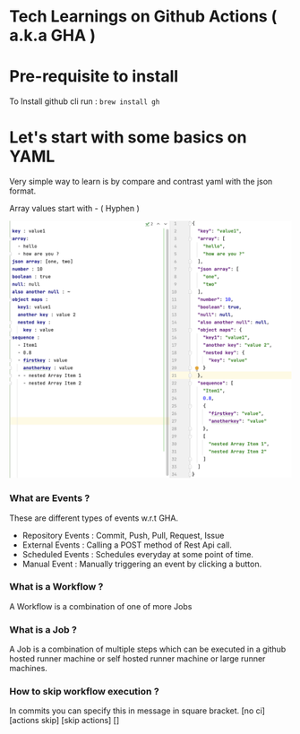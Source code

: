 # Tech Learnings on Github Actions ( a.k.a GHA ) 

# Pre-requisite to install 
To Install github cli run :  `brew install gh ` 

# Let's start with some basics on YAML

Very simple way to learn is by compare and contrast yaml with the json format.
  
Array values start with - ( Hyphen )

![basic_yaml.png](images/learn_sample_yaml.png)

### What are Events ?

These are different types of events w.r.t GHA.

- Repository Events :  Commit, Push, Pull, Request, Issue
- External Events : Calling a POST method of Rest Api call.
- Scheduled Events : Schedules everyday at some point of time.
- Manual Event : Manually triggering an event by clicking a button.

### What is a Workflow ?

A Workflow is a combination of one of more Jobs

### What is a Job ?

A Job is a combination of multiple steps which can be executed in a github hosted runner machine or self hosted runner 
machine or large runner machines.

### How to skip workflow execution ? 

In commits you can specify this in message in square bracket.
[no ci] [actions skip] [skip actions] []
